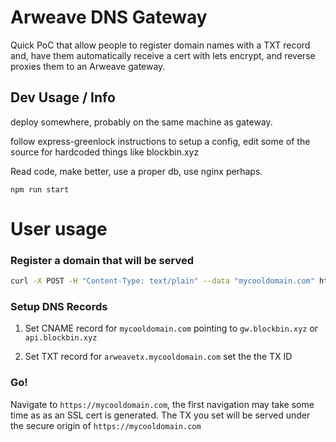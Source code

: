 
# Arweave DNS Gateway

Quick PoC that allow people to register domain names with a TXT record and, have them automatically
receive a cert with lets encrypt, and reverse proxies them to an Arweave gateway.

## Dev Usage / Info

deploy somewhere, probably on the same machine as gateway.

follow express-greenlock instructions to setup a config, edit some of the source for hardcoded things like blockbin.xyz 

Read code, make better, use a proper db, use nginx perhaps.

`npm run start`

# User usage

### Register a domain that will be served

```bash
curl -X POST -H "Content-Type: text/plain" --data "mycooldomain.com" https://api.blockbin.xyz/v0/add_domain
```

### Setup DNS Records

1. Set CNAME record for `mycooldomain.com` pointing to `gw.blockbin.xyz` or `api.blockbin.xyz`

2. Set TXT record for `arweavetx.mycooldomain.com` set the the TX ID

### Go!

Navigate to `https://mycooldomain.com`, the first navigation may take some time as 
as an SSL cert is generated. The TX you set will be served under the 
secure origin of `https://mycooldomain.com`
